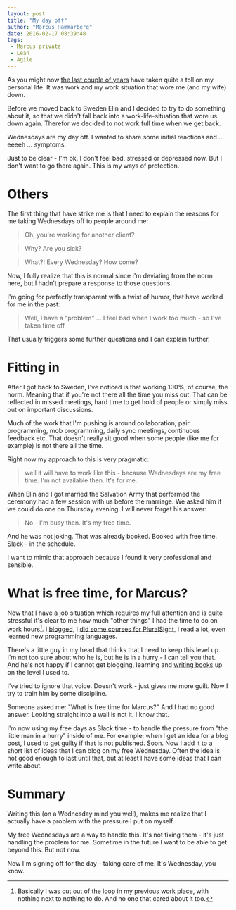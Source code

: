 ```yaml
---
layout: post
title: "My day off"
author: "Marcus Hammarberg"
date: 2016-02-17 08:39:48
tags:
 - Marcus private
 - Lean
 - Agile
---
```


As you might now [the last couple of years](http://www.marcusoft.net/tags/#Indonesia) have taken quite a toll on my personal life. It was work and my work situation that wore me (and my wife) down. 

Before we moved back to Sweden Elin and I decided to try to do something about it, so that we didn't fall back into a work-life-situation that wore us down again. Therefor we decided to not work full time when we get back. 

Wednesdays are my day off. I wanted to share some initial reactions and ... eeeeh ... symptoms. 

Just to be clear - I'm ok. I don't feel bad, stressed or depressed now. But I don't want to go there again. This is my ways of protection. 

<!-- excerpt-end -->

# Others
The first thing that have strike me is that I need to explain the reasons for me taking Wednesdays off to people around me: 

<blockquote>Oh, you're working for another client?</blockquote>

<blockquote>Why? Are you sick?</blockquote>

<blockquote>What?! Every Wednesday? How come?</blockquote>

Now, I fully realize that this is normal since I'm deviating from the norm here, but I hadn't prepare a response to those questions. 

I'm going for perfectly transparent with a twist of humor, that have worked for me in the past: 

<blockquote>Well, I have a "problem" ... I feel bad when I work too much - so I've taken time off</blockquote>

That usually triggers some further questions and I can explain further. 

# Fitting in
After I got back to Sweden, I've noticed is that working 100%, of course, the norm. Meaning that if you're not there all the time you miss out. That can be reflected in missed meetings, hard time to get hold of people or simply miss out on important discussions. 

Much of the work that I'm pushing is around collaboration; pair programming, mob programming, daily sync meetings, continuous feedback etc. That doesn't really sit good when some people (like me for example) is not there all the time. 

Right now my approach to this is very pragmatic: 

<blockquote>well it will have to work like this - because Wednesdays are my free time. I'm not available then. It's for me.</blockquote>

When Elin and I got married the Salvation Army that performed the ceremony had a few session with us before the marriage. We asked him if we could do one on Thursday evening. I will never forget his answer: 

<blockquote>No - I'm busy then. It's my free time.</blockquote>

And he was not joking. That was already booked. Booked with free time. Slack - in the schedule. 

I want to mimic that approach because I found it very professional and sensible. 

# What is free time, for Marcus?
Now that I have a job situation which requires my full attention and is quite stressful it's clear to me how much "other things" I had the time to do on work hours[^1]. I [blogged](/), I [did some courses for PluralSight](https://app.pluralsight.com/author/marcus-hammarberg), I read a lot, even learned new programming languages. 

There's a little guy in my head that thinks that I need to keep this level up. I'm not too sure about who he is, but he is in a hurry - I can tell you that. And he's not happy if I cannot get blogging, learning and [writing books](http://www.marcusoft.net/2016/02/indonesia-agile-lean-its-a-new-book.html) up on the level I used to. 

I've tried to ignore that voice. Doesn't work - just gives me more guilt. Now I try to train him by some discipline. 

Someone asked me: "What is free time for Marcus?" And I had no good answer. Looking straight into a wall is not it. I know that. 

I'm now using my free days as Slack time - to handle the pressure from "the little man in a hurry" inside of me. For example; when I get an idea for a blog post, I used to get guilty if that is not published. Soon. Now I add it to a short list of ideas that I can blog on my free Wednesday.  Often the idea is not good enough to last until that, but at least I have some ideas that I can write about. 

# Summary
Writing this (on a Wednesday mind you well), makes me realize that I actually have a problem with the pressure I put on myself. 

My free Wednesdays are a way to handle this. It's not fixing them - it's just handling the problem for me. Sometime in the future I want to be able to get beyond this. But not now. 

Now I'm signing off for the day - taking care of me. It's Wednesday, you know.

[^1]: Basically I was cut out of the loop in my previous work place, with nothing next to nothing to do. And no one that cared about it too. 